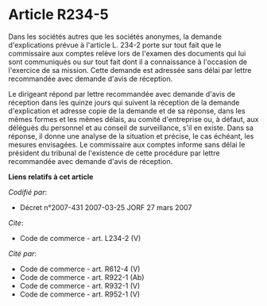 # Article R234-5

Dans les sociétés autres que les sociétés anonymes, la demande d'explications prévue à l'article L. 234-2 porte sur tout fait
que le commissaire aux comptes relève lors de l'examen des documents qui lui sont communiqués ou sur tout fait dont il a
connaissance à l'occasion de l'exercice de sa mission. Cette demande est adressée sans délai par lettre recommandée avec
demande d'avis de réception. 

Le dirigeant répond par lettre recommandée avec demande d'avis de réception dans les quinze jours qui suivent la réception de
la demande d'explication et adresse copie de la demande et de sa réponse, dans les mêmes formes et les mêmes délais, au
comité d'entreprise ou, à défaut, aux délégués du personnel et au conseil de surveillance, s'il en existe. Dans sa réponse,
il donne une analyse de la situation et précise, le cas échéant, les mesures envisagées. Le commissaire aux comptes informe
sans délai le président du tribunal de l'existence de cette procédure par lettre recommandée avec demande d'avis de
réception.

**Liens relatifs à cet article**

_Codifié par_:

  - Décret n°2007-431 2007-03-25 JORF 27 mars 2007

_Cite_:

  - Code de commerce - art. L234-2 (V)

_Cité par_:

  - Code de commerce - art. R612-4 (V)
  - Code de commerce - art. R922-1 (Ab)
  - Code de commerce - art. R932-1 (V)
  - Code de commerce - art. R952-1 (V)
